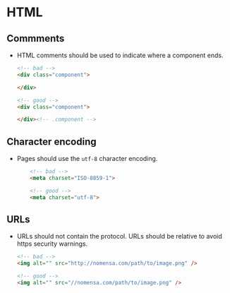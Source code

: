 # HTML


## Commments

- HTML comments should be used to indicate where a component ends.

    ```html
    <!-- bad -->
    <div class="component">

    </div>

    <!-- good -->
    <div class="component">

    </div><!-- .component -->


## Character encoding

- Pages should use the `utf-8` character encoding.

    ```html
        <!-- bad -->
        <meta charset="ISO-8859-1">

        <!-- good -->
        <meta charset="utf-8">


## URLs

- URLs should not contain the protocol. URLs should be relative to avoid https security warnings.

    ```html
    <!-- bad -->
    <img alt="" src="http://nomensa.com/path/to/image.png" />

    <!-- good -->
    <img alt="" src="//nomensa.com/path/to/image.png" />
    ```